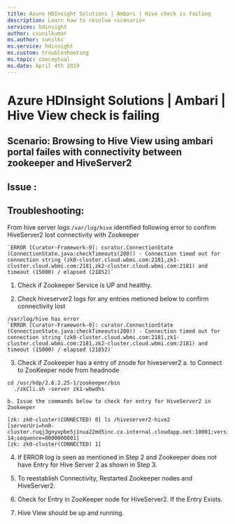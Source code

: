```yaml
---
title: Azure HDInsight Solutions | Ambari | Hive check is failing 
description: Learn how to resolve <scenario>
services: hdinsight
author: csunilkumar
ms.author: sunilkc
ms.service: hdinsight
ms.custom: troubleshooting
ms.topic: conceptual
ms.date: April 4th 2019
---
```


# Azure HDInsight Solutions | Ambari | Hive View check is failing 

## Scenario: Browsing to Hive View using ambari portal  failes with connectivity between zookeeper and HiveServer2

## Issue : 

## Troubleshooting:
From hive server logs ```/var/log/hive``` identified following error to confirm HiveServer2 lost connectivity with Zookeeper

```
`ERROR [Curator-Framework-0]: curator.ConnectionState (ConnectionState.java:checkTimeouts(200)) - Connection timed out for connection string (zk0-cluster.cloud.wbmi.com:2181,zk1-cluster.cloud.wbmi.com:2181,zk2-cluster.cloud.wbmi.com:2181) and timeout (15000) / elapsed (21852)` 
```

1. Check if Zookeeper Service is UP and healthy.

2. Check hiveserver2 logs for any entries metioned below to confirm  connectivity lost

```
/var/log/hive has error
`ERROR [Curator-Framework-0]: curator.ConnectionState (ConnectionState.java:checkTimeouts(200)) - Connection timed out for connection string (zk0-cluster.cloud.wbmi.com:2181,zk1-cluster.cloud.wbmi.com:2181,zk2-cluster.cloud.wbmi.com:2181) and timeout (15000) / elapsed (21852)` 
```

3. Check if Zookeeper has a entry of znode for hiveserver2
	a. to Connect to ZooKeeper node from headnode
	

```
cd /usr/hdp/2.6.2.25-1/zookeeper/bin
  ./zkCli.sh -server zk1-wbwdhs
```

	b. Issue the commands below to check for entry for HiveServer2 in Zookeeper

```
[zk: zk0-cluster(CONNECTED) 0] ls /hiveserver2-hive2
[serverUri=hn0-cluster.ruqj3gnyxpbe5j1nua22md5inc.cx.internal.cloudapp.net:10001;version=2.1.0.2.6.3.2-14;sequence=0000000001]
[zk: zk0-cluster(CONNECTED) 1]
```

4. If ERROR log is seen as mentioned in Step 2 and Zookeeper does not have Entry for Hive Server 2 as shown in Step 3. 

5. To reestablish Connectivity, Restarted Zookeeper nodes and HiveServer2.

6. Check for Entry in ZooKeeper node for HiveServer2. If the Entry Exists.

7. Hive View should be up and running.

